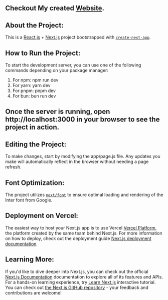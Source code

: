 ## Checkout My created [Website](https://react-js-next-js-project.vercel.app/).

## About the Project:
This is a [React.js](https://react.dev/) + [Next.js](https://nextjs.org/) project bootstrapped with [`create-next-app`](https://github.com/vercel/next.js/tree/canary/packages/create-next-app).

## How to Run the Project:
To start the development server, you can use one of the following commands depending on your package manager:
1. For npm: npm run dev
2. For yarn: yarn dev
3. For pnpm: pnpm dev
4. For bun: bun run dev

## Once the server is running, open http://localhost:3000 in your browser to see the project in action.

## Editing the Project:
To make changes, start by modifying the app/page.js file. 
Any updates you make will automatically reflect in the browser without needing a page refresh.

## Font Optimization:
The project utilizes [`next/font`](https://nextjs.org/docs/basic-features/font-optimization) to ensure optimal loading and rendering of the Inter font from Google.

## Deployment on Vercel:
The easiest way to host your Next.js app is to use Vercel [Vercel Platform](https://vercel.com/new?utm_medium=default-template&filter=next.js&utm_source=create-next-app&utm_campaign=create-next-app-readme), the platform created by the same team behind Next.js. 
For more information on how to deploy, check out the deployment guide [Next.js deployment documentation](https://nextjs.org/docs/deployment).

## Learning More:
If you'd like to dive deeper into Next.js, you can check out the official [Next.js Documentation](https://nextjs.org/docs) documentation to explore all of its features and APIs.
For a hands-on learning experience, try [Learn Next.js](https://nextjs.org/learn) interactive tutorial.
You can check out [the Next.js GitHub repository](https://github.com/vercel/next.js/) - your feedback and contributions are welcome!
